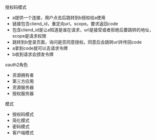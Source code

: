授权码模式
- a提供一个连接，用户点击后跳转到b授权给a使用
- 链接包含cliend_id，重定向url，scope。要求返回code
- 包含cliend_id是让a知道是谁在请求，url是接受或者拒绝后要跳转的地址，scope是请求权限
- 跳转到b登录页面，询问是否同意授权。同意后会跳转url并传回code
- a拿到code就可以去请求令牌
- b收到请求会颁发令牌

oauth2角色
- 资源拥有者
- 第三方应用
- 资源服务器
- 授权服务器

模式
- 授权码模式
- 简化模式
- 密码模式
- 客户端模式

